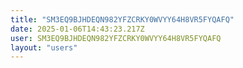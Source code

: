 ```yaml
---
title: "SM3EQ9BJHDEQN982YFZCRKY0WVYY64H8VR5FYQAFQ"
date: 2025-01-06T14:43:23.217Z
user: SM3EQ9BJHDEQN982YFZCRKY0WVYY64H8VR5FYQAFQ
layout: "users"
---
```

    